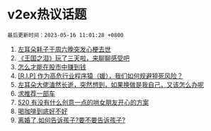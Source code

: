 # v2ex热议话题

`最后更新时间：2023-05-16 11:01:28 +0800`

1. [左耳朵耗子于周六晚突发心梗去世](https://www.v2ex.com/t/940072)
1. [《王国之泪》玩了三天啦，来聊聊感受吧](https://www.v2ex.com/t/940117)
1. [怎么才能在股市中赚到钱](https://www.v2ex.com/t/940070)
1. [[R.I.P] 作为高危行业程序猿（媛），我们如何规避猝死风险？](https://www.v2ex.com/t/940169)
1. [左耳朵大佬溘然长逝，突然想到，如果换做是我自己，又该怎么办呢](https://www.v2ex.com/t/940237)
1. [求推荐一部车](https://www.v2ex.com/t/940108)
1. [520 有没有什么创意一点的哄女朋友开心的方案](https://www.v2ex.com/t/940126)
1. [喝咖啡到底好不好](https://www.v2ex.com/t/940287)
1. [离婚了,如何告诉孩子?要不要告诉孩子?](https://www.v2ex.com/t/940203)

